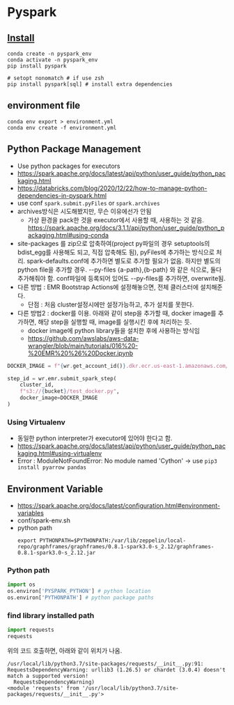 # Pyspark

## [Install](https://spark.apache.org/docs/latest/api/python/getting_started/install.html)

```shell
conda create -n pyspark_env
conda activate -n pyspark_env
pip install pyspark

# setopt nonomatch # if use zsh
pip install pyspark[sql] # install extra dependencies
```

## environment file
```shell
conda env export > environment.yml
conda env create -f environment.yml
```



## Python Package Management
- Use python packages for executors
- https://spark.apache.org/docs/latest/api/python/user_guide/python_packaging.html
- https://databricks.com/blog/2020/12/22/how-to-manage-python-dependencies-in-pyspark.html
- use conf `spark.submit.pyFiles` or `spark.archives`
- archives방식은 시도해봤지만, 무슨 이유에선가 안됨
  - 가상 환경을 pack한 것을 executor에서 사용할 때, 사용하는 것 같음. https://spark.apache.org/docs/3.1.1/api/python/user_guide/python_packaging.html#using-conda
- site-packages 를 zip으로 압축하여(project py파일의 경우 setuptools의 bdist_egg를 사용해도 되고, 직접 압축해도 됨), pyFiles에 추가하는 방식으로 처리. spark-defaults.conf에 추가하면 별도로 추가할 필요가 없음. 하지만 별도의 python file을 추가할 경우. --py-files {a-path},{b-path} 와 같은 식으로, 둘다 추가해줘야 함. conf파일에 등록되어 있어도 --py-files를 추가하면, overwrite됨.
- 다른 방법 : EMR Bootstrap Actions에 설정해놓으면, 전체 클러스터에 설치해준다.
    - 단점 : 처음 cluster설정시에만 설정가능하고, 추가 설치를 못한다.
- 다른 방법2 : docker를 이용. 아래와 같이 step을 추가할 때, docker image를 추가하면, 해당 step을 실행할 때, image를 실행시킨 후에 처리하는 듯.
  - docker image에 python library들을 설치한 후에 사용하는 방식임
  - https://github.com/awslabs/aws-data-wrangler/blob/main/tutorials/016%20-%20EMR%20%26%20Docker.ipynb
```python
DOCKER_IMAGE = f"{wr.get_account_id()}.dkr.ecr.us-east-1.amazonaws.com/emr-wrangler:emr-wrangler"

step_id = wr.emr.submit_spark_step(
    cluster_id,
    f"s3://{bucket}/test_docker.py",
    docker_image=DOCKER_IMAGE
)
```

### Using Virtualenv
- 동일한 python interpreter가 executor에 있어야 한다고 함.
- https://spark.apache.org/docs/latest/api/python/user_guide/python_packaging.html#using-virtualenv
- Error : ModuleNotFoundError: No module named 'Cython' -> use `pip3 install pyarrow pandas`

## Environment Variable
- https://spark.apache.org/docs/latest/configuration.html#environment-variables
- conf/spark-env.sh
- python path
    ```shell
    export PYTHONPATH=$PYTHONPATH:/var/lib/zeppelin/local-repo/graphframes/graphframes/0.8.1-spark3.0-s_2.12/graphframes-0.8.1-spark3.0-s_2.12.jar
    ```

### Python path
```python
import os
os.environ['PYSPARK_PYTHON'] # python location
os.environ['PYTHONPATH'] # python package paths
```

### find library installed path
``` python
import requests
requests
```
위의 코드 호출하면, 아래와 같이 위치가 나옴.

```
/usr/local/lib/python3.7/site-packages/requests/__init__.py:91: RequestsDependencyWarning: urllib3 (1.26.5) or chardet (3.0.4) doesn't match a supported version!
  RequestsDependencyWarning)
<module 'requests' from '/usr/local/lib/python3.7/site-packages/requests/__init__.py'>
```
